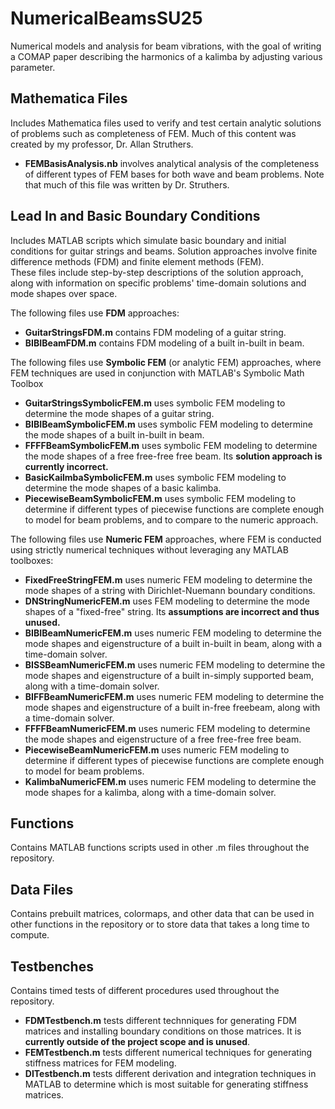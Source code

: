 # NumericalBeamsSU25
Numerical models and analysis for beam vibrations, with the goal of writing a COMAP paper describing the harmonics of a kalimba by adjusting various parameter.

## Mathematica Files
Includes Mathematica files used to verify and test certain analytic solutions of problems such as completeness of FEM. Much of this content was created by my professor, Dr. Allan Struthers.
- **FEMBasisAnalysis.nb** involves analytical analysis of the completeness of different types of FEM bases for both wave and beam problems. Note that much of this file was written by Dr. Struthers.

## Lead In and Basic Boundary Conditions
Includes MATLAB scripts which simulate basic boundary and initial conditions for guitar strings and beams. Solution approaches involve finite difference methods (FDM) and finite element methods (FEM).  
These files include step-by-step descriptions of the solution approach, along with information on specific problems' time-domain solutions and mode shapes over space.

The following files use **FDM** approaches:
- **GuitarStringsFDM.m** contains FDM modeling of a guitar string.
- **BIBIBeamFDM.m** contains FDM modeling of a built in-built in beam.

The following files use **Symbolic FEM** (or analytic FEM) approaches, where FEM techniques are used in conjunction with MATLAB's Symbolic Math Toolbox
- **GuitarStringsSymbolicFEM.m** uses symbolic FEM modeling to determine the mode shapes of a guitar string.
- **BIBIBeamSymbolicFEM.m** uses symbolic FEM modeling to determine the mode shapes of a built in-built in beam.
- **FFFFBeamSymbolicFEM.m** uses symbolic FEM modeling to determine the mode shapes of a free free-free free beam. Its **solution approach is currently incorrect.**
- **BasicKailmbaSymbolicFEM.m** uses symbolic FEM modeling to determine the mode shapes of a basic kalimba.
- **PiecewiseBeamSymbolicFEM.m** uses symbolic FEM modeling to determine if different types of piecewise functions are complete enough to model for beam problems, and to compare to the numeric approach.

The following files use **Numeric FEM** approaches, where FEM is conducted using strictly numerical techniques without leveraging any MATLAB toolboxes:
- **FixedFreeStringFEM.m** uses numeric FEM modeling to determine the mode shapes of a string with Dirichlet-Nuemann boundary conditions.
- **DNStringNumericFEM.m** uses FEM modeling to determine the mode shapes of a "fixed-free" string. Its **assumptions are incorrect and thus unused.**
- **BIBIBeamNumericFEM.m** uses numeric FEM modeling to determine the mode shapes and eigenstructure of a built in-built in beam, along with a time-domain solver.
- **BISSBeamNumericFEM.m** uses numeric FEM modeling to determine the mode shapes and eigenstructure of a built in-simply supported beam, along with a time-domain solver.
- **BIFFBeamNumericFEM.m** uses numeric FEM modeling to determine the mode shapes and eigenstructure of a built in-free freebeam, along with a time-domain solver.
- **FFFFBeamNumericFEM.m** uses numeric FEM modeling to determine the mode shapes and eigenstructure of a free free-free free beam.
- **PiecewiseBeamNumericFEM.m** uses numeric FEM modeling to determine if different types of piecewise functions are complete enough to model for beam problems.
- **KalimbaNumericFEM.m** uses numeric FEM modeling to determine the mode shapes for a kalimba, along with a time-domain solver.
  
## Functions
Contains MATLAB functions scripts used in other .m files throughout the repository.

## Data Files
Contains prebuilt matrices, colormaps, and other data that can be used in other functions in the repository or to store data that takes a long time to compute. 

## Testbenches
Contains timed tests of different procedures used throughout the repository.
- **FDMTestbench.m** tests different technniques for generating FDM matrices and installing boundary conditions on those matrices. It is **currently outside of the project scope and is unused**.
- **FEMTestbench.m** tests different numerical techniques for generating stiffness matrices for FEM modeling.
- **DITestbench.m** tests different derivation and integration techniques in MATLAB to determine which is most suitable for generating stiffness matrices.
